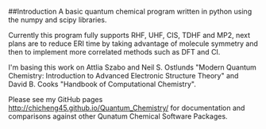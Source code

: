 ##Introduction
A basic quantum chemical program written in python using the numpy and scipy libraries.

Currently this program fully supports RHF, UHF, CIS, TDHF and MP2, next plans are to reduce ERI time by taking advantage of molecule symmetry and then to implement more correlated methods such as DFT and CI. 

I'm basing this work on Attlia Szabo and Neil S. Ostlunds "Modern Quantum Chemistry: Introduction to Advanced Electronic Structure Theory" and David B. Cooks "Handbook of Computational Chemistry".

Please see my GitHub pages http://chicheng45.github.io/Quantum_Chemistry/ for documentation and comparisons against other Qunatum Chemical Software Packages. 